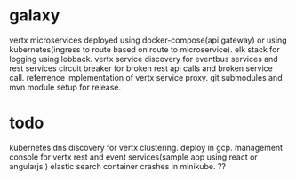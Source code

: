 # galaxy
vertx microservices
deployed using docker-compose(api gateway) or using kubernetes(ingress to route based on route to microservice). 
elk stack for logging using lobback.
vertx service discovery for eventbus services and rest services
circuit breaker for broken rest api calls and broken service call. 
referrence implementation of vertx service proxy. 
git submodules and mvn module setup for release. 

# todo
kubernetes dns discovery for vertx clustering. 
deploy in gcp. 
management console for vertx rest and event services(sample app using react or angularjs.)
elastic search container crashes in minikube. ?? 
